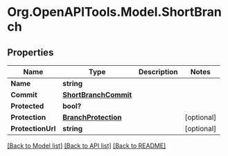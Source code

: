 # Org.OpenAPITools.Model.ShortBranch

## Properties

Name | Type | Description | Notes
------------ | ------------- | ------------- | -------------
**Name** | **string** |  | 
**Commit** | [**ShortBranchCommit**](ShortBranchCommit.md) |  | 
**Protected** | **bool?** |  | 
**Protection** | [**BranchProtection**](BranchProtection.md) |  | [optional] 
**ProtectionUrl** | **string** |  | [optional] 

[[Back to Model list]](../README.md#documentation-for-models) [[Back to API list]](../README.md#documentation-for-api-endpoints) [[Back to README]](../README.md)

